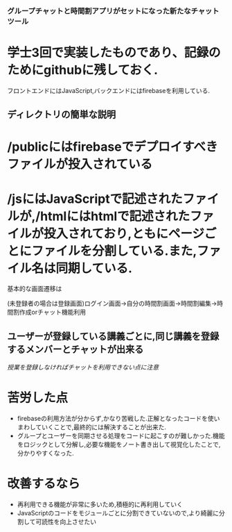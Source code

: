 ### グループチャットと時間割アプリがセットになった新たなチャットツール  
# 学士3回で実装したものであり、記録のためにgithubに残しておく.  
フロントエンドにはJavaScript,バックエンドにはfirebaseを利用している.  

## ディレクトリの簡単な説明  
# /publicにはfirebaseでデプロイすべきファイルが投入されている  
# /jsにはJavaScriptで記述されたファイルが,/htmlにはhtmlで記述されたファイルが投入されており,ともにページごとにファイルを分割している.また,ファイル名は同期している.  
基本的な画面遷移は  

(未登録者の場合は登録画面)ログイン画面→自分の時間割画面→時間割編集→時間割作成orチャット機能利用  

## ユーザーが登録している講義ごとに,同じ講義を登録するメンバーとチャットが出来る  
_授業を登録しなければチャットを利用できない点に注意_  

# 苦労した点  
+ firebaseの利用方法が分からず,かなり苦戦した.正解となったコードを使いまわしていくことで,最終的には解決することが出来た.  
+ グループとユーザーを同期させる処理をコードに起こすのが難しかった.機能をロジックとして分解し,必要な機能をノート書き出して視覚化したことで,分かりやすくなった.

# 改善するなら
+ 再利用できる機能が非常に多いため,積極的に再利用していく  
+ JavaScriptのコードをモジュールごとに分割できていないので,より綺麗に分割して可読性を向上させたい
